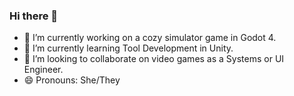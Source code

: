 ### Hi there 👋

- 🔭 I’m currently working on a cozy simulator game in Godot 4.
- 🌱 I’m currently learning Tool Development in Unity.
- 👯 I’m looking to collaborate on video games as a Systems or UI Engineer.
- 😄 Pronouns: She/They

<!--
**bakenshake/bakenshake** is a ✨ _special_ ✨ repository because its `README.md` (this file) appears on your GitHub profile.

Here are some ideas to get you started:

- 🔭 I’m currently working on ...
- 🌱 I’m currently learning ...
- 👯 I’m looking to collaborate on ...
- 🤔 I’m looking for help with ...
- 💬 Ask me about ...
- 📫 How to reach me: ...
- 😄 Pronouns: ...
- ⚡ Fun fact: ...
-->

